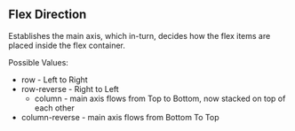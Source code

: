## Flex Direction

Establishes the main axis, which in-turn, decides how the flex items are placed inside the flex container.

Possible Values:
* row - Left to Right
* row-reverse - Right to Left
  * column - main axis flows from Top to Bottom, now stacked on top of each other
* column-reverse  - main axis flows from Bottom To Top